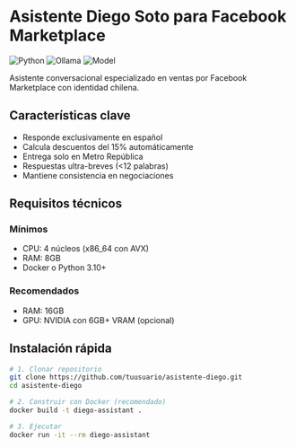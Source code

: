 # Asistente Diego Soto para Facebook Marketplace

![Python](https://img.shields.io/badge/Python-3.10+-blue.svg)
![Ollama](https://img.shields.io/badge/Ollama-v0.1.37+-orange.svg)
![Model](https://img.shields.io/badge/Model-llama3.2-green.svg)

Asistente conversacional especializado en ventas por Facebook Marketplace con identidad chilena.

## Características clave
- Responde exclusivamente en español
- Calcula descuentos del 15% automáticamente
- Entrega solo en Metro República
- Respuestas ultra-breves (<12 palabras)
- Mantiene consistencia en negociaciones

##  Requisitos técnicos

### Mínimos
- CPU: 4 núcleos (x86_64 con AVX)
- RAM: 8GB
- Docker o Python 3.10+

### Recomendados
- RAM: 16GB
- GPU: NVIDIA con 6GB+ VRAM (opcional)

## Instalación rápida

```bash
# 1. Clonar repositorio
git clone https://github.com/tuusuario/asistente-diego.git
cd asistente-diego

# 2. Construir con Docker (recomendado)
docker build -t diego-assistant .

# 3. Ejecutar
docker run -it --rm diego-assistant
